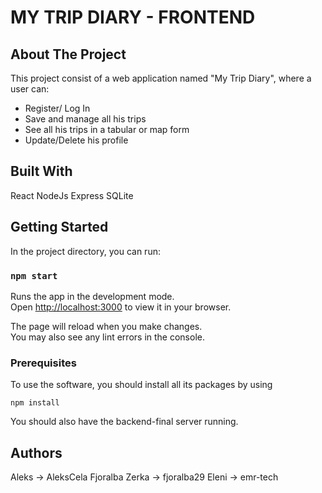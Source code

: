 # MY TRIP DIARY - FRONTEND

## About The Project

This project consist of a web application named "My Trip Diary", where a user can:
- Register/ Log In
- Save and manage all his trips
- See all his trips in a tabular or map form
- Update/Delete his profile 

## Built With

React
NodeJs
Express
SQLite

## Getting Started

In the project directory, you can run:

### `npm start`

Runs the app in the development mode.\
Open [http://localhost:3000](http://localhost:3000) to view it in your browser.

The page will reload when you make changes.\
You may also see any lint errors in the console.

### Prerequisites

To use the software, you should install all its packages by using 
```
npm install
```
You should also have the backend-final server running.
## Authors

Aleks -> AleksCela
Fjoralba Zerka -> fjoralba29
Eleni -> emr-tech
